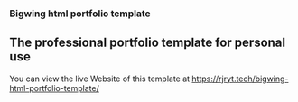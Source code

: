 ### Bigwing html portfolio template

## The professional portfolio template for personal use

You can view the live Website of this template at <a href='https://rjryt.tech/bigwing-html-portfolio-template/'>https://rjryt.tech/bigwing-html-portfolio-template/</a>
